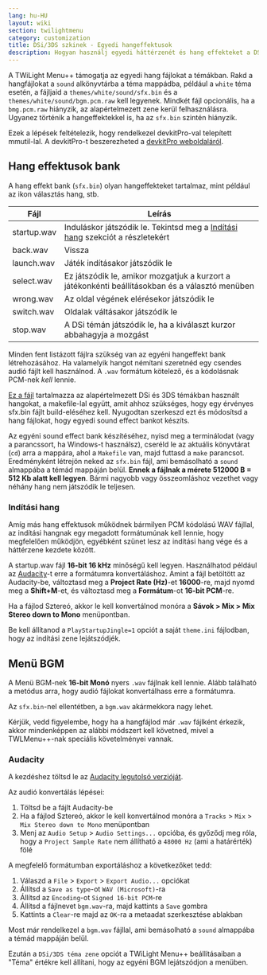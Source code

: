 ```yaml
---
lang: hu-HU
layout: wiki
section: twilightmenu
category: customization
title: DSi/3DS szkinek - Egyedi hangeffektusok
description: Hogyan használj egyedi háttérzenét és hang effekteket a DSi és 3DS szkinekben a TWiLight Menu++-ban
---
```


A TWiLight Menu++ támogatja az egyedi hang fájlokat a témákban. Rakd a hangfájlokat a `sound` alkönyvtárba a téma mappádba, például a `white` téma esetén, a fájljaid a `themes/white/sound/sfx.bin` és a `themes/white/sound/bgm.pcm.raw` kell legyenek. Mindkét fájl opcionális, ha a `bmg.pcm.raw` hiányzik, az alapértelmezett zene kerül felhasználásra. Ugyanez történik a hangeffektekkel is, ha az `sfx.bin` szintén hiányzik.

Ezek a lépések feltételezik, hogy rendelkezel devkitPro-val telepített mmutil-lal. A devkitPro-t beszerezheted a [devkitPro weboldaláról](https://devkitpro.org/wiki/Getting_Started).

## Hang effektusok bank
A hang effekt bank (`sfx.bin`) olyan hangeffekteket tartalmaz, mint például az ikon választás hang, stb.

| Fájl        | Leírás                                                                                          |
| ----------- | ----------------------------------------------------------------------------------------------- |
| startup.wav | Induláskor játszódik le. Tekintsd meg a [Indítási hang](#startup-sound) szekciót a részletekért |
| back.wav    | Vissza                                                                                          |
| launch.wav  | Játék indításakor játszódik le                                                                  |
| select.wav  | Ez játszódik le, amikor mozgatjuk a kurzort a játékonkénti beállításokban és a választó menüben |
| wrong.wav   | Az oldal végének elérésekor játszódik le                                                        |
| switch.wav  | Oldalak váltásakor játszódik le                                                                 |
| stop.wav    | A DSi témán játszódik le, ha a kiválaszt kurzor abbahagyja a mozgást                            |

Minden fent listázott fájlra szükség van az egyéni hangeffekt bank létrehozásához. Ha valamelyik hangot némítani szeretnéd egy csendes audió fájlt kell használnod. A `.wav` formátum kötelező, és a kódolásnak PCM-nek *kell* lennie.

[Ez a fájl](/assets/files/sfx-example.zip) tartalmazza az alapértelmezett DSi és 3DS témákban használt hangokat, a makefile-lal együtt, amit ahhoz szükséges, hogy egy érvényes sfx.bin fájlt build-eléséhez kell. Nyugodtan szerkeszd ezt és módosítsd a hang fájlokat, hogy egyedi sound effect bankot készíts.

Az egyéni sound effect bank készítéséhez, nyisd meg a terminálodat (vagy a parancssort, ha Windows-t használsz), cseréld le az aktuális könyvtárat (`cd`) arra a mappára, ahol a `Makefile` van, majd futtasd a `make` parancsot. Eredményként létrejön neked az `sfx.bin` fájl, ami bemásolható a `sound` almappába a témád mappáján belül. **Ennek a fájlnak a mérete 512000 B = 512 Kb alatt kell legyen**. Bármi nagyobb vagy összeomláshoz vezethet vagy néhány hang nem játszódik le teljesen.

### Indítási hang
Amíg más hang effektusok működnek bármilyen PCM kódolású WAV fájllal, az indítási hangnak egy megadott formátumúnak kell lennie, hogy megfelelően működjön, egyébként szünet lesz az indítási hang vége és a háttérzene kezdete között.

A startup.wav fájl **16-bit 16 kHz** minőségű kell legyen. Használhatod például az [Audacity](https://github.com/audacity/audacity/releases/latest)-t erre a formátumra konvertáláshoz. Amint a fájl betöltött az Audacity-be, változtasd meg a **Project Rate (Hz)**-et **16000**-re, majd nyomd meg a **Shift+M**-et, és változtasd meg a **Formátum**-ot **16-bit PCM**-re.

Ha a fájlod Sztereó, akkor le kell konvertálnod monóra a **Sávok > Mix > Mix Stereo down to Mono** menüpontban.

Be kell állítanod a `PlayStartupJingle=1` opciót a saját `theme.ini` fájlodban, hogy az indítási zene lejátszódjék.


## Menü BGM
A Menü BGM-nek **16-bit Monó** nyers `.wav` fájlnak kell lennie. Alább található a metódus arra, hogy audió fájlokat konvertálhass erre a formátumra.

Az `sfx.bin`-nel ellentétben, a `bgm.wav` akármekkora nagy lehet.

Kérjük, vedd figyelembe, hogy ha a hangfájlod már `.wav` fájlként érkezik, akkor mindenképpen az alábbi módszert kell követned, mivel a TWLMenu++-nak speciális követelményei vannak.

### Audacity
A kezdéshez töltsd le az [Audacity legutolsó verzióját](https://github.com/audacity/audacity/releases/latest).

Az audió konvertálás lépései:
1. Töltsd be a fájlt Audacity-be
1. Ha a fájlod Sztereó, akkor le kell konvertálnod monóra a `Tracks` > `Mix` > `Mix Stereo down to Mono` menüpontban
1. Menj az `Audio Setup` > `Audio Settings...` opcióba, és győződj meg róla, hogy a `Project Sample Rate` nem állítható a `48000 Hz` (ami a határérték) fölé

A megfelelő formátumban exportáláshoz a következőket tedd:
1. Válaszd a `File` > `Export` > `Export Audio...` opciókat
1. Állítsd a `Save as type`-ot `WAV (Microsoft)`-ra
1. Állítsd az `Encoding`-ot `Signed 16-bit PCM`-re
1. Állítsd a fájlnevet `bgm.wav`-ra, majd kattints a `Save` gombra
1. Kattints a `Clear`-re majd az `OK`-ra a metaadat szerkesztése ablakban

Most már rendelkezel a `bgm.wav` fájllal, ami bemásolható a `sound` almappába a témád mappáján belül.

 Ezután a `DSi/3DS téma zene` opciót a TWiLight Menu++ beállításaiban a "Téma" értékre kell állítani, hogy az egyéni BGM lejátszódjon a menüben.
